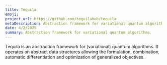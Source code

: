 ```yaml
---
title: Tequila
emoji: 
project_url: https://github.com/tequilahub/tequila
metaDescription: Abstraction framework for variational quantum algorithms.
date: 4/2/2025
summary: Abstraction framework for variational quantum algorithms.
---
```


Tequila is an abstraction framework for (variational) quantum algorithms. It operates on abstract data structures allowing the formulation, combination, automatic differentiation and optimization of generalized objectives.